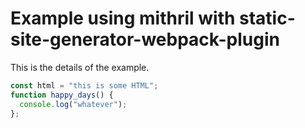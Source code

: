 # Example using mithril with static-site-generator-webpack-plugin

This is the details of the example.

```javascript
const html = "this is some HTML";
function happy_days() {
  console.log("whatever");
};
```
